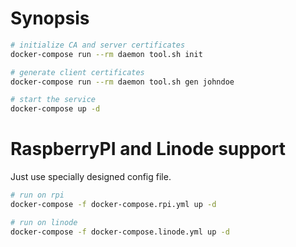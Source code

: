 # Synopsis

```bash
# initialize CA and server certificates
docker-compose run --rm daemon tool.sh init

# generate client certificates
docker-compose run --rm daemon tool.sh gen johndoe

# start the service
docker-compose up -d
```

# RaspberryPI and Linode support

Just use specially designed config file.

```bash
# run on rpi
docker-compose -f docker-compose.rpi.yml up -d

# run on linode
docker-compose -f docker-compose.linode.yml up -d
```
